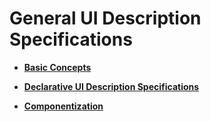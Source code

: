 # General UI Description Specifications<a name="EN-US_TOPIC_0000001157388843"></a>

-   **[Basic Concepts](ts-general-ui-concepts.md)**  

-   **[Declarative UI Description Specifications](ts-declarative-ui-description-specifications.md)**  

-   **[Componentization](ts-component-based.md)**  


